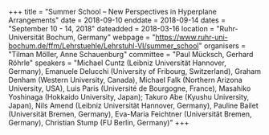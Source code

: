 +++
title = "Summer School – New Perspectives in Hyperplane Arrangements"
date = 2018-09-10
enddate = 2018-09-14
dates = "September 10 - 14, 2018"
dateadded = 2018-03-16
location = "Ruhr-Universität Bochum, Germany"
webpage = "https://www.ruhr-uni-bochum.de/ffm/Lehrstuehle/Lehrstuhl-VI/summer_school"
organisers = "Tilman Möller, Anne Schauenburg"
committee = "Paul Mücksch, Gerhard Röhrle"
speakers = "Michael Cuntz (Leibniz Universität Hannover, Germany), Emanuele Delucchi (University of Fribourg, Switzerland), Graham Denham (Western University, Canada), Michael Falk (Northern Arizona University, USA), Luis Paris (Université de Bourgogne, France), Masahiko Yoshinaga (Hokkaido University, Japan); Takuro Abe (Kyushu University, Japan), Nils Amend (Leibniz Universität Hannover, Germany), Pauline Bailet (Universität Bremen, Germany), Eva-Maria Feichtner (Universität Bremen, Germany), Christian Stump (FU Berlin, Germany)"
+++
